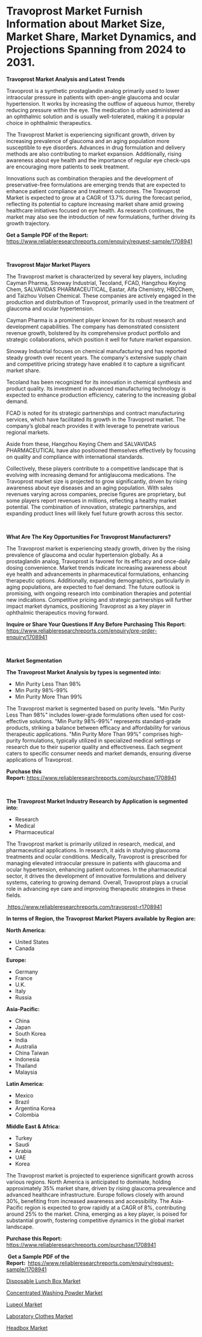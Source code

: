 <p><h1>Travoprost Market Furnish Information about Market Size, Market Share, Market Dynamics, and Projections Spanning from 2024 to 2031.</h1></p><p><strong>Travoprost Market Analysis and Latest Trends</strong></p>
<p><p>Travoprost is a synthetic prostaglandin analog primarily used to lower intraocular pressure in patients with open-angle glaucoma and ocular hypertension. It works by increasing the outflow of aqueous humor, thereby reducing pressure within the eye. The medication is often administered as an ophthalmic solution and is usually well-tolerated, making it a popular choice in ophthalmic therapeutics.</p><p>The Travoprost Market is experiencing significant growth, driven by increasing prevalence of glaucoma and an aging population more susceptible to eye disorders. Advances in drug formulation and delivery methods are also contributing to market expansion. Additionally, rising awareness about eye health and the importance of regular eye check-ups are encouraging more patients to seek treatment.</p><p>Innovations such as combination therapies and the development of preservative-free formulations are emerging trends that are expected to enhance patient compliance and treatment outcomes. The Travoprost Market is expected to grow at a CAGR of 13.7% during the forecast period, reflecting its potential to capture increasing market share amid growing healthcare initiatives focused on eye health. As research continues, the market may also see the introduction of new formulations, further driving its growth trajectory.</p></p>
<p><strong>Get a Sample PDF of the Report:&nbsp;</strong> <a href="https://www.reliableresearchreports.com/enquiry/request-sample/1708941?utm_campaign=1742&utm_medium=2&utm_source=Github&utm_content=ia&utm_term=21102024&utm_id=travoprost">https://www.reliableresearchreports.com/enquiry/request-sample/1708941</a></p>
<p>&nbsp;</p>
<p><strong>Travoprost Major Market Players</strong></p>
<p><p>The Travoprost market is characterized by several key players, including Cayman Pharma, Sinoway Industrial, Tecoland, FCAD, Hangzhou Keying Chem, SALVAVIDAS PHARMACEUTICAL, Eastar, Alfa Chemistry, HBCChem, and Taizhou Volsen Chemical. These companies are actively engaged in the production and distribution of Travoprost, primarily used in the treatment of glaucoma and ocular hypertension.</p><p>Cayman Pharma is a prominent player known for its robust research and development capabilities. The company has demonstrated consistent revenue growth, bolstered by its comprehensive product portfolio and strategic collaborations, which position it well for future market expansion.</p><p>Sinoway Industrial focuses on chemical manufacturing and has reported steady growth over recent years. The company's extensive supply chain and competitive pricing strategy have enabled it to capture a significant market share.</p><p>Tecoland has been recognized for its innovation in chemical synthesis and product quality. Its investment in advanced manufacturing technology is expected to enhance production efficiency, catering to the increasing global demand.</p><p>FCAD is noted for its strategic partnerships and contract manufacturing services, which have facilitated its growth in the Travoprost market. The company’s global reach provides it with leverage to penetrate various regional markets.</p><p>Aside from these, Hangzhou Keying Chem and SALVAVIDAS PHARMACEUTICAL have also positioned themselves effectively by focusing on quality and compliance with international standards. </p><p>Collectively, these players contribute to a competitive landscape that is evolving with increasing demand for antiglaucoma medications. The Travoprost market size is projected to grow significantly, driven by rising awareness about eye diseases and an aging population. With sales revenues varying across companies, precise figures are proprietary, but some players report revenues in millions, reflecting a healthy market potential. The combination of innovation, strategic partnerships, and expanding product lines will likely fuel future growth across this sector.</p></p>
<p>&nbsp;</p>
<p><strong>What Are The Key Opportunities For Travoprost Manufacturers?</strong></p>
<p><p>The Travoprost market is experiencing steady growth, driven by the rising prevalence of glaucoma and ocular hypertension globally. As a prostaglandin analog, Travoprost is favored for its efficacy and once-daily dosing convenience. Market trends indicate increasing awareness about eye health and advancements in pharmaceutical formulations, enhancing therapeutic options. Additionally, expanding demographics, particularly in aging populations, are expected to fuel demand. The future outlook is promising, with ongoing research into combination therapies and potential new indications. Competitive pricing and strategic partnerships will further impact market dynamics, positioning Travoprost as a key player in ophthalmic therapeutics moving forward.</p></p>
<p><strong>Inquire or Share Your Questions If Any Before Purchasing This Report:</strong> <a href="https://www.reliableresearchreports.com/enquiry/pre-order-enquiry/1708941?utm_campaign=1742&utm_medium=2&utm_source=Github&utm_content=ia&utm_term=21102024&utm_id=travoprost">https://www.reliableresearchreports.com/enquiry/pre-order-enquiry/1708941</a></p>
<p>&nbsp;</p>
<p><strong>Market Segmentation</strong></p>
<p><strong>The Travoprost Market Analysis by types is segmented into:</strong></p>
<p><ul><li>Min Purity Less Than 98%</li><li>Min Purity 98%-99%</li><li>Min Purity More Than 99%</li></ul></p>
<p><p>The Travoprost market is segmented based on purity levels. "Min Purity Less Than 98%" includes lower-grade formulations often used for cost-effective solutions. "Min Purity 98%-99%" represents standard-grade products, striking a balance between efficacy and affordability for various therapeutic applications. "Min Purity More Than 99%" comprises high-purity formulations, typically utilized in specialized medical settings or research due to their superior quality and effectiveness. Each segment caters to specific consumer needs and market demands, ensuring diverse applications of Travoprost.</p></p>
<p><strong>Purchase this Report:&nbsp;</strong><a href="https://www.reliableresearchreports.com/purchase/1708941?utm_campaign=1742&utm_medium=2&utm_source=Github&utm_content=ia&utm_term=21102024&utm_id=travoprost">https://www.reliableresearchreports.com/purchase/1708941</a></p>
<p>&nbsp;</p>
<p><strong>The Travoprost Market Industry Research by Application is segmented into:</strong></p>
<p><ul><li>Research</li><li>Medical</li><li>Pharmaceutical</li></ul></p>
<p><p>The Travoprost market is primarily utilized in research, medical, and pharmaceutical applications. In research, it aids in studying glaucoma treatments and ocular conditions. Medically, Travoprost is prescribed for managing elevated intraocular pressure in patients with glaucoma and ocular hypertension, enhancing patient outcomes. In the pharmaceutical sector, it drives the development of innovative formulations and delivery systems, catering to growing demand. Overall, Travoprost plays a crucial role in advancing eye care and improving therapeutic strategies in these fields.</p></p>
<p><a href="https://www.reliableresearchreports.com/travoprost-r1708941?utm_campaign=1742&utm_medium=2&utm_source=Github&utm_content=ia&utm_term=21102024&utm_id=travoprost">&nbsp;https://www.reliableresearchreports.com/travoprost-r1708941</a></p>
<p><strong>In terms of Region, the Travoprost Market Players available by Region are:</strong></p>
<p>
    <p> <strong> North America: </strong>
        <ul>
            <li>United States</li>
            <li>Canada</li>
        </ul>
        </p> 
    <p> <strong> Europe: </strong>
        <ul>
            <li>Germany</li>
            <li>France</li>
            <li>U.K.</li>
            <li>Italy</li>
            <li>Russia</li>
        </ul>
        </p> 
    <p> <strong> Asia-Pacific: </strong>
        <ul>
            <li>China</li>
            <li>Japan</li>
            <li>South Korea</li>
            <li>India</li>
            <li>Australia</li>
            <li>China Taiwan</li>
            <li>Indonesia</li>
            <li>Thailand</li>
            <li>Malaysia</li>
        </ul>
        </p> 
    <p> <strong> Latin America: </strong>
        <ul>
            <li>Mexico</li>
            <li>Brazil</li>
            <li>Argentina Korea</li>
            <li>Colombia</li>
        </ul>
        </p> 
    <p> <strong> Middle East & Africa: </strong>
        <ul>
            <li>Turkey</li>
            <li>Saudi</li>
            <li>Arabia</li>
            <li>UAE</li>
            <li>Korea</li>
        </ul>
    </p>
    </p>
<p><p>The Travoprost market is projected to experience significant growth across various regions. North America is anticipated to dominate, holding approximately 35% market share, driven by rising glaucoma prevalence and advanced healthcare infrastructure. Europe follows closely with around 30%, benefiting from increased awareness and accessibility. The Asia-Pacific region is expected to grow rapidly at a CAGR of 8%, contributing around 25% to the market. China, emerging as a key player, is poised for substantial growth, fostering competitive dynamics in the global market landscape.</p></p>
<p><strong>Purchase this Report: </strong><a href="https://www.reliableresearchreports.com/purchase/1708941?utm_campaign=1742&utm_medium=2&utm_source=Github&utm_content=ia&utm_term=21102024&utm_id=travoprost">https://www.reliableresearchreports.com/purchase/1708941</a></p>
<p>&nbsp;<strong>Get a Sample PDF of the Report:&nbsp;&nbsp;</strong><a href="https://www.reliableresearchreports.com/enquiry/request-sample/1708941?utm_campaign=1742&utm_medium=2&utm_source=Github&utm_content=ia&utm_term=21102024&utm_id=travoprost">https://www.reliableresearchreports.com/enquiry/request-sample/1708941</a></p>
<p><strong></strong></p>
<p><p><a href="https://www.linkedin.com/pulse/disposable-lunch-box-market-indicators-size-regional-breakdown-w74qc?utm_campaign=1742&utm_medium=2&utm_source=Github&utm_content=ia&utm_term=21102024&utm_id=travoprost">Disposable Lunch Box Market</a></p><p><a href="https://www.linkedin.com/pulse/concentrated-washing-powder-momentum-charting-44-cagr-path-j8vjc?utm_campaign=1742&utm_medium=2&utm_source=Github&utm_content=ia&utm_term=21102024&utm_id=travoprost">Concentrated Washing Powder Market</a></p><p><a href="https://github.com/BesaLoshi2000/Market-Research-Report-List-1/blob/main/lupeol-market.md?utm_campaign=1742&utm_medium=2&utm_source=Github&utm_content=ia&utm_term=21102024&utm_id=travoprost">Lupeol Market</a></p><p><a href="https://www.linkedin.com/pulse/competitive-intelligence-laboratory-clothes-market-key-players-qmrdc?utm_campaign=1742&utm_medium=2&utm_source=Github&utm_content=ia&utm_term=21102024&utm_id=travoprost">Laboratory Clothes Market</a></p><p><a href="https://www.linkedin.com/pulse/headbox-market-global-regional-analysis-2024-2031-net-gather-r5ewc?utm_campaign=1742&utm_medium=2&utm_source=Github&utm_content=ia&utm_term=21102024&utm_id=travoprost">Headbox Market</a></p></p>